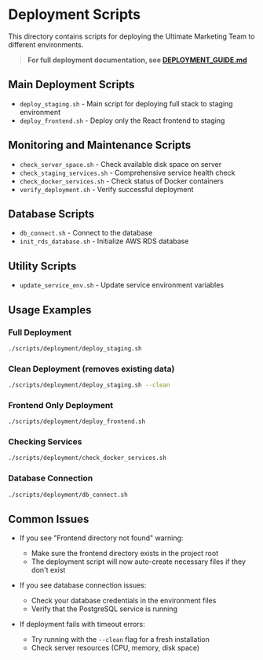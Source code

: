 # Deployment Scripts

This directory contains scripts for deploying the Ultimate Marketing Team to different environments.

> **For full deployment documentation, see [DEPLOYMENT_GUIDE.md](../../docs/deployment/DEPLOYMENT_GUIDE.md)**

## Main Deployment Scripts

- `deploy_staging.sh` - Main script for deploying full stack to staging environment
- `deploy_frontend.sh` - Deploy only the React frontend to staging

## Monitoring and Maintenance Scripts

- `check_server_space.sh` - Check available disk space on server
- `check_staging_services.sh` - Comprehensive service health check
- `check_docker_services.sh` - Check status of Docker containers
- `verify_deployment.sh` - Verify successful deployment

## Database Scripts

- `db_connect.sh` - Connect to the database
- `init_rds_database.sh` - Initialize AWS RDS database

## Utility Scripts

- `update_service_env.sh` - Update service environment variables

## Usage Examples

### Full Deployment
```bash
./scripts/deployment/deploy_staging.sh
```

### Clean Deployment (removes existing data)
```bash
./scripts/deployment/deploy_staging.sh --clean
```

### Frontend Only Deployment
```bash
./scripts/deployment/deploy_frontend.sh
```

### Checking Services
```bash
./scripts/deployment/check_docker_services.sh
```

### Database Connection
```bash
./scripts/deployment/db_connect.sh
```

## Common Issues

- If you see "Frontend directory not found" warning:
  - Make sure the frontend directory exists in the project root
  - The deployment script will now auto-create necessary files if they don't exist
  
- If you see database connection issues:
  - Check your database credentials in the environment files
  - Verify that the PostgreSQL service is running
  
- If deployment fails with timeout errors:
  - Try running with the `--clean` flag for a fresh installation
  - Check server resources (CPU, memory, disk space)